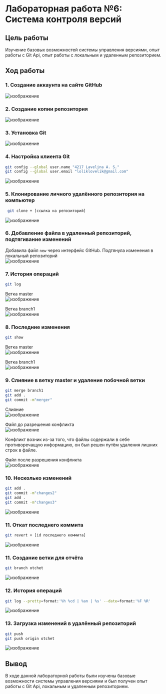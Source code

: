 # Лабораторная работа №6: Система контроля версий
## Цель работы
Изучение базовых возможностей системы управления версиями, опыт работы с Git Api, опыт работы с локальным и удаленным репозиторием. 
## Ход работы
### 1. Создание аккаунта на сайте GitHub
![изображение](https://github.com/loliklovelik/LR6/blob/otchet/photos/1.png)
### 2. Создание копии репозитория
![изображение](https://github.com/loliklovelik/LR6/blob/otchet/photos/2.png)

### 3. Установка Git
![изображение](https://github.com/loliklovelik/LR6/blob/otchet/photos/3.jpg)

### 4. Настройка клиента Git
```sh
git config --global user.name "4217 Lavelina A. S."
git config --global user.email "loliklovelik@gmail.com"

```
![изображение](https://github.com/loliklovelik/LR6/blob/otchet/photos/4.png)

### 5. Клонирование личного удалённого репозитория на компьютер
```sh
 git clone + [ссылка на репозиторий]

```
![изображение](https://github.com/loliklovelik/LR6/blob/otchet/photos/5.png)

### 6. Добавление файла в удаленный репозиторий, подтягивание изменений
Добавила файл `new` через интерфейс GitHub. Подтянула изменения в локальный репозиторий \
![изображение](https://github.com/loliklovelik/LR6/blob/otchet/photos/6.png)
### 7. История операций 

```sh
git log
```
Ветка master \
![изображение](https://github.com/loliklovelik/LR6/blob/otchet/photos/7.png)

Ветка branch1 \
![изображение](https://github.com/loliklovelik/LR6/blob/otchet/photos/8.png)
### 8. Последние изменения

```sh
git show

```
Ветка master \
![изображение](https://github.com/loliklovelik/LR6/blob/otchet/photos/9.png)

Ветка branch1 \
![изображение](https://github.com/loliklovelik/LR6/blob/otchet/photos/10.png)


### 9. Слияние в ветку master и удаление побочной ветки
```sh
git merge branch1
git add .
git commit -m"merger"

```
Слияние \
![изображение](https://github.com/loliklovelik/LR6/blob/otchet/photos/11.png)

Файл до разрешения конфликта \
![изображение](https://github.com/loliklovelik/LR6/blob/otchet/photos/18.png)

Конфликт возник из-за того, что файлы содержали в себе противоречащую информацию, он был решен путём удаления лишних строк в файле.

Файл после разрешения конфликта \
![изображение](https://github.com/loliklovelik/LR6/blob/otchet/photos/17.png)

### 10. Несколько изменений
```sh
git add .
git commit -m"changes2"
git add .
git commit -m"changes3"
```
![изображение](https://github.com/loliklovelik/LR6/blob/otchet/photos/12.png)

### 11. Откат последнего коммита
```sh
git revert + [id последнего коммита]
```
![изображение](https://github.com/loliklovelik/LR6/blob/otchet/photos/13.png)
### 11. Создание ветки для отчёта
```sh
git branch otchet
```
![изображение](https://github.com/loliklovelik/LR6/blob/otchet/photos/14.png)
### 12. История операций
```sh
git log --pretty=format:'%h %cd | %an | %s' --date=format:'%F %R'

```
![изображение](https://github.com/loliklovelik/LR6/blob/otchet/photos/15.png)
### 13. Загрузка изменений в удалённый репозиторий
```sh
git push
git push origin otchet
```
![изображение](https://github.com/loliklovelik/LR6/blob/otchet/photos/16.png)
## Вывод
В ходе данной лабораторной работы были изучены базовые возможности системы управления версиями и был получен опыт работы с Git Api, локальным и удаленным репозиторием.
